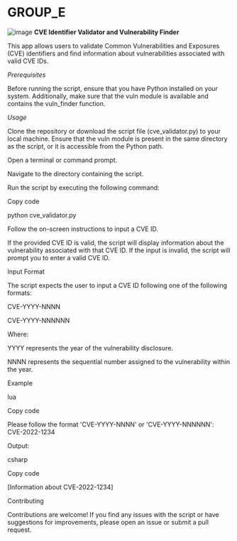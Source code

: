 # GROUP_E
![image](https://github.com/Cavid370/GROUP_E/assets/147253759/533358dc-0f98-4b1f-91de-ec315baab204)
**CVE Identifier Validator and Vulnerability Finder**

This app allows users to validate Common Vulnerabilities and Exposures (CVE) identifiers and find information about vulnerabilities associated with valid CVE IDs. 

_Prerequisites_

Before running the script, ensure that you have Python installed on your system. Additionally, make sure that the vuln module is available and contains the vuln_finder function.

_Usage_

Clone the repository or download the script file (cve_validator.py) to your local machine.
Ensure that the vuln module is present in the same directory as the script, or it is accessible from the Python path.

Open a terminal or command prompt.

Navigate to the directory containing the script.

Run the script by executing the following command:

Copy code

python cve_validator.py

Follow the on-screen instructions to input a CVE ID.

If the provided CVE ID is valid, the script will display information about the vulnerability associated with that CVE ID. If the input is invalid, the script will prompt you to enter a valid CVE ID.

Input Format

The script expects the user to input a CVE ID following one of the following formats:

CVE-YYYY-NNNN

CVE-YYYY-NNNNNN

Where:

YYYY represents the year of the vulnerability disclosure.

NNNN represents the sequential number assigned to the vulnerability within the year.

Example

lua

Copy code

Please follow the format 'CVE-YYYY-NNNN' or 'CVE-YYYY-NNNNNN': CVE-2022-1234

Output:

csharp

Copy code

[Information about CVE-2022-1234]

Contributing

Contributions are welcome! If you find any issues with the script or have suggestions for improvements, please open an issue or submit a pull request.

